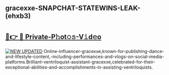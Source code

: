 ## gracexxe-SNAPCHAT-STATEWINS-LEAK-(ehxb3)


# <h2><a href="https://mediaupload.pro?-20M">🔗👉 🔴 Private-P𝚑ot𝚘𝚜-V𝚒d𝚎o</a></h2>

[![NEW UPDATED](https://i.imgur.com/0qMVB7G.gif)](https://mediaupload.pro?-20M)
Online-influencer-gracexxe,known-for-publishing-dance-and-lifestyle-content,-including-performances-and-vlogs-on-social-media-platforms.Brilliant-ventriloquist-assistant-gracexxe,celebrated-for-their-exceptional-abilities-and-accomplishments-in-assisting-ventriloquists.  